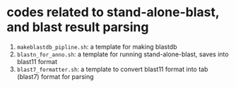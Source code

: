# codes related to stand-alone-blast, and blast result parsing

1. `makeblastdb_pipline.sh`: a template for making blastdb 
2. `blastn_for_anno.sh`: a template for running stand-alone-blast, saves into blast11 format
3. `blast7_formatter.sh`: a template to convert blast11 format into tab (blast7) format for parsing
